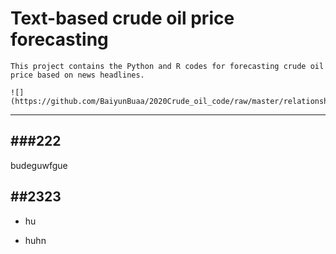 # Text-based crude oil price forecasting

    This project contains the Python and R codes for forecasting crude oil price based on news headlines.

    ![]
    (https://github.com/BaiyunBuaa/2020Crude_oil_code/raw/master/relationship_code_data.png)

-----------
###222
-----------
budeguwfgue

##2323
---------
- hu

- huhn

